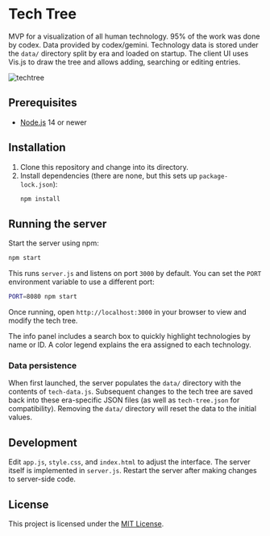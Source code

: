 # Tech Tree

MVP for a visualization of all human technology. 95% of the work was done by codex. Data provided by codex/gemini. Technology data is stored under the `data/` directory split by era and loaded on startup. The client UI uses Vis.js to draw the tree and allows adding, searching or editing entries.

![techtree](https://github.com/user-attachments/assets/e189ec5e-6124-4d2d-9521-434d65a7df01)

## Prerequisites


- [Node.js](https://nodejs.org/) 14 or newer

## Installation

1. Clone this repository and change into its directory.
2. Install dependencies (there are none, but this sets up `package-lock.json`):
   ```bash
   npm install
   ```

## Running the server

Start the server using npm:

```bash
npm start
```

This runs `server.js` and listens on port `3000` by default. You can set the `PORT` environment variable to use a different port:

```bash
PORT=8080 npm start
```

Once running, open `http://localhost:3000` in your browser to view and modify the tech tree.

The info panel includes a search box to quickly highlight technologies by name or ID. A color legend explains the era assigned to each technology.

### Data persistence

When first launched, the server populates the `data/` directory with the contents of `tech-data.js`. Subsequent changes to the tech tree are saved back into these era-specific JSON files (as well as `tech-tree.json` for compatibility). Removing the `data/` directory will reset the data to the initial values.

## Development

Edit `app.js`, `style.css`, and `index.html` to adjust the interface. The server itself is implemented in `server.js`. Restart the server after making changes to server-side code.


## License

This project is licensed under the [MIT License](LICENSE).
